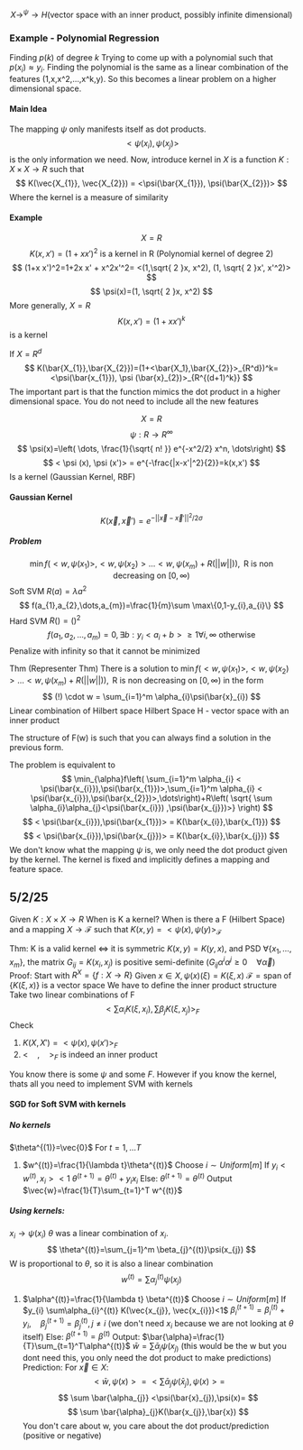 $$
X \rightarrow^\psi \rightarrow H (\text{vector space with an inner product, possibly infinite dimensional})
$$
### Example - Polynomial Regression
Finding $p(k)$ of degree $k$
Trying to come up with a polynomial such that $p(x_{i})\approx y_{i}$.
Finding the polynomial is the same as a linear combination of the features (1,x,x^2,...,x^k,y). So this becomes a linear problem on a higher dimensional space.

#### Main Idea
The mapping $\psi$ only manifests itself as dot products.$$
<\psi (x_{i}),\psi(x_{j})>
$$
is the only information we need.
Now, introduce kernel in $X$ is a function $K:X\times X\rightarrow R$ such that $$
K(\vec{X_{1}}, \vec{X_{2}}) = <\psi(\bar{X_{1}}), \psi(\bar{X_{2}})> 
$$Where the kernel is a measure of similarity

#### Example 
$$
X=R
$$
$$
K(x,x') = (1+x x')^2 \text{ is a kernel in R (Polynomial kernel of degree 2)}
$$
$$
(1+x x')^2=1+2x x' + x^2x'^2= <(1,\sqrt{ 2 }x, x^2), (1, \sqrt{ 2 }x', x'^2)>
$$
$$
\psi(x)=(1, \sqrt{ 2 }x, x^2)
$$
More generally, $X=R$
$$
K(x, x')=(1+x x')^k
$$ is a kernel

If $X=R^d$
$$
K(\bar{X_{1}},\bar{X_{2}})=(1+<\bar{X_1},\bar{X_{2}}>_{R^d})^k= <\psi(\bar{x_{1}}), \psi (\bar{x}_{2})>_{R^{(d+1)^k}}
$$
The important part is that the function mimics the dot product in a higher dimensional space. You do not need to include all the new features


$$
X=R
$$
$$
\psi:R \rightarrow R^\infty
$$
$$
\psi(x)=\left( \dots, \frac{1}{\sqrt{ n! }} e^{-x^2/2} x^n, \dots\right)
$$
$$
< \psi (x), \psi (x')> = e^{-\frac{|x-x'|^2}{2}}=k(x,x')
$$
Is a kernel (Gaussian Kernel, RBF)

#### Gaussian Kernel
$$
K(\vec{x},\vec{x}')=e^{-||\vec{x}-\vec{x}'||^2/2\sigma}
$$
##### Problem
$$
\min f(<w,\psi(x_{1})>, <w,\psi(x_{2})>\dots<w,\psi(x_{m})+R(||w||)), \text{ R is non decreasing on }[0,\infty)
$$
Soft SVM $R(a)=\lambda a^2$
$$
f(a_{1},a_{2},\dots,a_{m})=\frac{1}{m}\sum \max\{0,1-y_{i},a_{i}\}
$$
Hard SVM $R()=()^2$
$$
f(a_{1},a_{2},\dots,a_{m})=0, \exists b:y_{i}<a_{i}+b> \geq 1 \forall i ,\infty \text{ otherwise}
$$
Penalize with infinity so that it cannot be minimized

Thm (Representer Thm) There is a solution to $\min f(<w,\psi(x_{1})>, <w,\psi(x_{2})>\dots<w,\psi(x_{m})+R(||w||)), \text{ R is non decreasing on }[0,\infty)$ in the form 
$$
(!) \cdot w = \sum_{i=1}^m \alpha_{i}\psi(\bar{x}_{i})
$$
Linear combination of Hilbert space
Hilbert Space 
H - vector space with an inner product

The structure of F(w) is such that you can always find a solution in the previous form.

The problem is equivalent to 
$$
\min_{\alpha}f\left( \sum_{i=1}^m \alpha_{i} < \psi(\bar{x_{i}}),\psi(\bar{x_{1}})>,\sum_{i=1}^m \alpha_{i} < \psi(\bar{x_{i}}),\psi(\bar{x_{2}})>,\dots\right)+R\left( \sqrt{ \sum \alpha_{i}\alpha_{j}<\psi(\bar{x_{i}}) ,\psi(\bar{x_{j}})>} \right)
$$
$$
 < \psi(\bar{x_{i}}),\psi(\bar{x_{1}})> = K(\bar{x_{i}},\bar{x_{1}})
$$
$$
 < \psi(\bar{x_{i}}),\psi(\bar{x_{j}})> = K(\bar{x_{i}},\bar{x_{j}})
$$
We don't know what the mapping $\psi$ is, we only need the dot product given by the kernel. The kernel is fixed and implicitly defines a mapping and feature space.

## 5/2/25
Given $K: X \times X\to R$
When is K a kernel?
When is there a F (Hilbert Space) and a mapping $X \to \mathcal{F}$ such that $K(x,y) = <\psi(x),\psi(y)>_{\mathcal{F}}$

Thm: K is a valid kernel $\iff$ it is symmetric $K(x,y)=K(y,x)$, and PSD $\forall\{x_{1},\dots,x_{m} \}$, the matrix $G_{ij}=K(x_{i},x_{j})$ is positive semi-definite ($G_{ij}\alpha^i\alpha^j \geq 0 \quad \forall \vec{\alpha}$)
Proof:
Start with $R^X=\{f:X\to R\}$
Given $x \in X, \psi(x)(\xi)=K(\xi ,x)$
$\mathcal{F}=\text{span of }\{K(\xi ,x)\}$ is a vector space
We have to define the inner product structure
Take two linear combinations of F
$$
<\sum\alpha_{i}K(\xi ,x_{i}),\sum\beta_{j}K(\xi,x_{j})>_{F}
$$
Check
1) $K(X,X')= <\psi(x),\psi (x')>_{F}$
2) $<\quad , \quad>_{F}$ is indeed an inner product

You know there is some $\psi$ and some $F$. However if you know the kernel, thats all you need to implement SVM with kernels
#### SGD for Soft SVM with kernels
##### No kernels
$\theta^{(1)}=\vec{0}$
For $t=1,\dots T$
1) $w^{(t)}=\frac{1}{\lambda t}\theta^{(t)}$
Choose $i \sim Uniform[m]$
    If $y_{i}<w^{(t)},x_{i}> < 1$
        $\theta^{(t+1)}=\theta^{(t)}+y_{i}x_{i}$
    Else:
        $\theta^{(t+1)}=\theta^{(t)}$
Output $\vec{w}=\frac{1}{T}\sum_{t=1}^T w^{(t)}$

##### Using kernels:
$x_{i}\to \psi(x_{i})$
$\theta$ was a linear combination of $x_{i}$. 
$$
\theta^{(t)}=\sum_{j=1}^m \beta_{j}^{(t)}\psi(x_{j})
$$
W is proportional to $\theta$, so it is also a linear combination
$$
w^{(t)}=\sum \alpha_{j}^{(t)}\psi(x_{j})
$$
1) $\alpha^{(t)}=\frac{1}{\lambda t} \beta^{(t)}$
Choose $i \sim Uniform[m]$
If $y_{i} \sum\alpha_{i}^{(t)} K(\vec{x_{j}}, \vec{x_{i}})<1$
    $\beta^{(t+1)}_{i}=\beta_{i}^{(t)}+y_{i}, \quad \beta_{j}^{(t+1)}=\beta_{j}^{(t)},j \neq i$ (we don't need $x_{i}$ because we are not looking at $\theta$ itself) 
Else:
    $\beta^{(t+1)}=\beta^{(t)}$
Output: $\bar{\alpha}=\frac{1}{T}\sum_{t=1}^T\alpha^{(t)}$
    $\bar{w}=\sum \bar{\alpha}_{j}\psi(x_{j)}$ (this would be the w but you dont need this, you only need the dot product to make predictions)
Prediction:
    For $\vec{x} \in X:$
    $$
<\bar{w}, \psi(x) > = <\sum \bar{\alpha}_{j}\psi(\bar{x}_{j}), \psi(x)> = 
$$
$$
\sum \bar{\alpha_{j}} <\psi(\bar{x}_{j}),\psi(x)=
$$
$$
\sum \bar{\alpha}_{j}K(\bar{x_{j}},\bar{x})
$$
You don't care about w, you care about the dot product/prediction (positive or negative)
